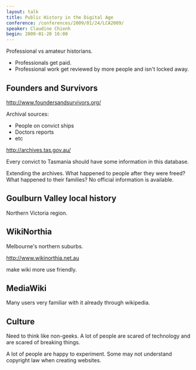 ```yaml
---
layout: talk
title: Public History in the Digital Age
conference: /conferences/2009/01/24/LCA2009/
speaker: Claudine Chionh
begin: 2009-01-20 16:00
---
```

Professional vs amateur historians.

* Professionals get paid.
* Professional work get reviewed by more people and isn't locked away.

## Founders and Survivors

<http://www.foundersandsurvivors.org/>

Archival sources:

* People on convict ships
* Doctors reports
* etc


<http://archives.tas.gov.au/>

Every convict to Tasmania should have some information in this database.

Extending the archives. What happened to people after they were freed? What
happened to their families? No official information is available.


## Goulburn Valley local history

Northern Victoria region.

## WikiNorthia

Melbourne's northern suburbs.

<http://www.wikinorthia.net.au>

make wiki more use friendly.


## MediaWiki

Many users very familiar with it already through wikipedia.


## Culture

Need to think like non-geeks. A lot of people are scared of technology and are
scared of breaking things.

A lot of people are happy to experiment. Some may not understand copyright law
when creating websites.
